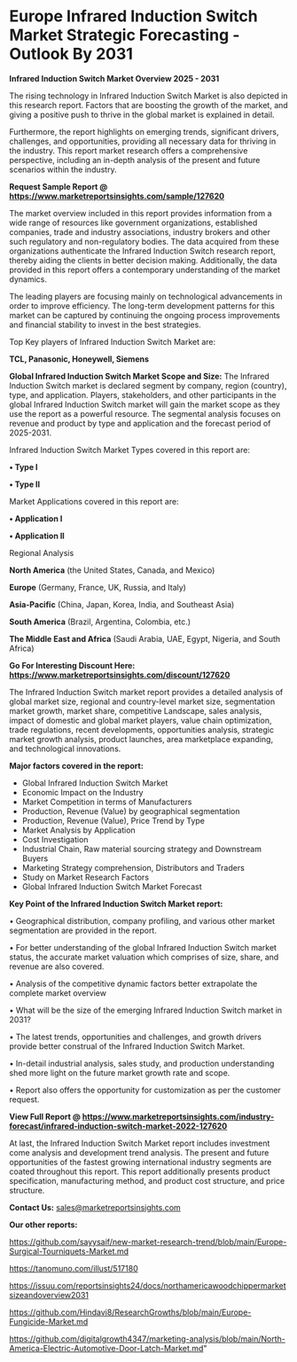 # Europe Infrared Induction Switch Market Strategic Forecasting - Outlook By 2031

<Strong> Infrared Induction Switch Market Overview 2025 - 2031</strong>

The rising technology in Infrared Induction Switch Market is also depicted in this research report. Factors that are boosting the growth of the market, and giving a positive push to thrive in the global market is explained in detail.

Furthermore, the report highlights on emerging trends, significant drivers, challenges, and opportunities, providing all necessary data for thriving in the industry. This report market research offers a comprehensive perspective, including an in-depth analysis of the present and future scenarios within the industry.

<strong>Request Sample Report @ <a href=https://www.marketreportsinsights.com/sample/127620>https://www.marketreportsinsights.com/sample/127620</a></strong>

The market overview included in this report provides information from a wide range of resources like government organizations, established companies, trade and industry associations, industry brokers and other such regulatory and non-regulatory bodies. The data acquired from these organizations authenticate the Infrared Induction Switch research report, thereby aiding the clients in better decision making. Additionally, the data provided in this report offers a contemporary understanding of the market dynamics.

The leading players are focusing mainly on technological advancements in order to improve efficiency. The long-term development patterns for this market can be captured by continuing the ongoing process improvements and financial stability to invest in the best strategies.

Top Key players of Infrared Induction Switch Market are:

<strong>TCL, Panasonic, Honeywell, Siemens</strong>

<strong><b>Global Infrared Induction Switch Market Scope and Size:</b></strong>
The Infrared Induction Switch market is declared segment by company, region (country), type, and application. Players, stakeholders, and other participants in the global Infrared Induction Switch market will gain the market scope as they use the report as a powerful resource. The segmental analysis focuses on revenue and product by type and application and the forecast period of 2025-2031.

Infrared Induction Switch Market Types covered in this report are:

<strong>• Type I

• Type II</strong>

Market Applications covered in this report are:

<strong>• Application I

• Application II</strong> 

Regional Analysis

<strong>North America</strong> (the United States, Canada, and Mexico)

<strong>Europe</strong> (Germany, France, UK, Russia, and Italy)

<strong>Asia-Pacific</strong> (China, Japan, Korea, India, and Southeast Asia)

<strong>South America</strong> (Brazil, Argentina, Colombia, etc.)

<strong>The Middle East and Africa</strong> (Saudi Arabia, UAE, Egypt, Nigeria, and South Africa)

<strong>Go For Interesting Discount Here: <a href=https://www.marketreportsinsights.com/discount/127620>https://www.marketreportsinsights.com/discount/127620</a></strong>

The Infrared Induction Switch market report provides a detailed analysis of global market size, regional and country-level market size, segmentation market growth, market share, competitive Landscape, sales analysis, impact of domestic and global market players, value chain optimization, trade regulations, recent developments, opportunities analysis, strategic market growth analysis, product launches, area marketplace expanding, and technological innovations.

<strong><b>Major factors covered in the report:</b></strong>
<ul>
  <li>Global Infrared Induction Switch Market </li>
  <li>Economic Impact on the Industry</li>
  <li>Market Competition in terms of Manufacturers</li>
  <li>Production, Revenue (Value) by geographical segmentation</li>
  <li>Production, Revenue (Value), Price Trend by Type</li>
  <li>Market Analysis by Application</li>
  <li>Cost Investigation</li>
  <li>Industrial Chain, Raw material sourcing strategy and Downstream Buyers</li>
  <li>Marketing Strategy comprehension, Distributors and Traders</li>
  <li>Study on Market Research Factors</li>
  <li>Global Infrared Induction Switch Market Forecast</li>
</ul>

<strong><b>Key Point of the Infrared Induction Switch Market report:</b></strong>

• Geographical distribution, company profiling, and various other market segmentation are provided in the report.

• For better understanding of the global Infrared Induction Switch market status, the accurate market valuation which comprises of size, share, and revenue are also covered.

• Analysis of the competitive dynamic factors better extrapolate the complete market overview

• What will be the size of the emerging Infrared Induction Switch market in 2031?

• The latest trends, opportunities and challenges, and growth drivers provide better construal of the Infrared Induction Switch Market.

• In-detail industrial analysis, sales study, and production understanding shed more light on the future market growth rate and scope.

• Report also offers the opportunity for customization as per the customer request.

<strong><b>View Full Report @ <a href=https://www.marketreportsinsights.com/industry-forecast/infrared-induction-switch-market-2022-127620>https://www.marketreportsinsights.com/industry-forecast/infrared-induction-switch-market-2022-127620</a></b></strong>


At last, the Infrared Induction Switch Market report includes investment come analysis and development trend analysis. The present and future opportunities of the fastest growing international industry segments are coated throughout this report. This report additionally presents product specification, manufacturing method, and product cost structure, and price structure.

<strong>Contact Us:</strong>
sales@marketreportsinsights.com

<strong>Our other reports:</strong>

<a href=https://github.com/sayysaif/new-market-research-trend/blob/main/Europe-Surgical-Tourniquets-Market.md>https://github.com/sayysaif/new-market-research-trend/blob/main/Europe-Surgical-Tourniquets-Market.md</a>

<a href=https://tanomuno.com/illust/517180>https://tanomuno.com/illust/517180</a>

<a href=https://issuu.com/reportsinsights24/docs/northamericawoodchippermarketsizeandoverview2031>https://issuu.com/reportsinsights24/docs/northamericawoodchippermarketsizeandoverview2031</a>

<a href=https://github.com/Hindavi8/ResearchGrowths/blob/main/Europe-Fungicide-Market.md>https://github.com/Hindavi8/ResearchGrowths/blob/main/Europe-Fungicide-Market.md</a>

<a href=https://github.com/digitalgrowth4347/marketing-analysis/blob/main/North-America-Electric-Automotive-Door-Latch-Market.md>https://github.com/digitalgrowth4347/marketing-analysis/blob/main/North-America-Electric-Automotive-Door-Latch-Market.md</a>"
